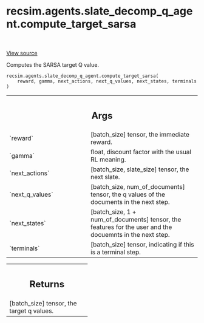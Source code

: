 <div itemscope itemtype="http://developers.google.com/ReferenceObject">
<meta itemprop="name" content="recsim.agents.slate_decomp_q_agent.compute_target_sarsa" />
<meta itemprop="path" content="Stable" />
</div>

# recsim.agents.slate_decomp_q_agent.compute_target_sarsa

<!-- Insert buttons and diff -->

<table class="tfo-notebook-buttons tfo-api" align="left">

</table>

<a target="_blank" href="https://github.com/google-research/recsim/tree/master/recsim/agents/slate_decomp_q_agent.py">View
source</a>

Computes the SARSA target Q value.

<pre class="devsite-click-to-copy prettyprint lang-py tfo-signature-link">
<code>recsim.agents.slate_decomp_q_agent.compute_target_sarsa(
    reward, gamma, next_actions, next_q_values, next_states, terminals
)
</code></pre>

<!-- Placeholder for "Used in" -->

<!-- Tabular view -->

 <table class="responsive fixed orange">
<colgroup><col width="214px"><col></colgroup>
<tr><th colspan="2"><h2 class="add-link">Args</h2></th></tr>

<tr>
<td>
`reward`
</td>
<td>
[batch_size] tensor, the immediate reward.
</td>
</tr><tr>
<td>
`gamma`
</td>
<td>
float, discount factor with the usual RL meaning.
</td>
</tr><tr>
<td>
`next_actions`
</td>
<td>
[batch_size, slate_size] tensor, the next slate.
</td>
</tr><tr>
<td>
`next_q_values`
</td>
<td>
[batch_size, num_of_documents] tensor, the q values of the
documents in the next step.
</td>
</tr><tr>
<td>
`next_states`
</td>
<td>
[batch_size, 1 + num_of_documents] tensor, the features for the
user and the docuemnts in the next step.
</td>
</tr><tr>
<td>
`terminals`
</td>
<td>
[batch_size] tensor, indicating if this is a terminal step.
</td>
</tr>
</table>

<!-- Tabular view -->

 <table class="responsive fixed orange">
<colgroup><col width="214px"><col></colgroup>
<tr><th colspan="2"><h2 class="add-link">Returns</h2></th></tr>
<tr class="alt">
<td colspan="2">
[batch_size] tensor, the target q values.
</td>
</tr>

</table>
